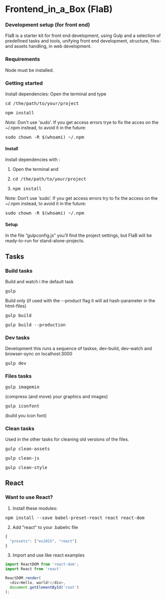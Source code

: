 # Frontend_in_a_Box (FIaB)
### Development setup (for front end)

FIaB is a starter kit for front end development, using Gulp and a selection of predefined tasks and tools, unifying front end development, structure, files- and assets handling, in web development.

### Requirements
Node must be installed.

### Getting started
Install dependencies: Open the terminal and type
<pre>cd /the/path/to/your/project</pre>
<pre>npm install</pre>   

*Note:* Don't use 'sudo'. If you get access errors trye to fix the acces on the ~/.npm instead, to avoid it in the future:
<pre>sudo chown -R $(whoami) ~/.npm</pre>

#### Install

Install dependencies with :
1. Open the terminal and
2. <pre>cd /the/path/to/your/project</pre>
3. <pre>npm install</pre>

Note: Don’t use ‘sudo’. If you get access errors try to fix the access on the ~/.npm instead, to avoid it in the future:
<pre>sudo chown -R $(whoami) ~/.npm</pre>

#### Setup
In the file “gulpconfig.js” you’ll find the project settings, but FIaB will be ready-to-run for stand-alone-projects.

## Tasks

### Build tasks
Build and watch i the default task
<pre>gulp</pre>

Build only (if used with the --product flag it will ad hash-parameter in the html-files)
<pre>gulp build </pre>
<pre>gulp build --production</pre>

### Dev tasks
Development this runs a sequence of taskse, dev-build, dev-watch and browser-sync on localhost:3000 
<pre>gulp dev</pre>

### Files tasks
<pre>gulp imagemin</pre> (compress (and move) your graphics and images)
<pre>gulp iconfont</pre> (build you icon font)

### Clean tasks
Used in the other tasks for cleaning old versions of the files.
<pre>gulp clean-assets</pre>
<pre>gulp clean-js</pre>
<pre>gulp clean-style</pre>

## React

### Want to use React?
1. Install these modules:
<pre>npm install --save babel-preset-react react react-dom</pre>
2. Add "react" to your .babelrc file
```javascript
{
  "presets": ["es2015", "react"]
}
```
3. Import and use like react examples

```javascript
import ReactDOM from 'react-dom';
import React from 'react'

ReactDOM.render(
  <div>Hello, world!</div>,
  document.getElementById('root')
);
```

